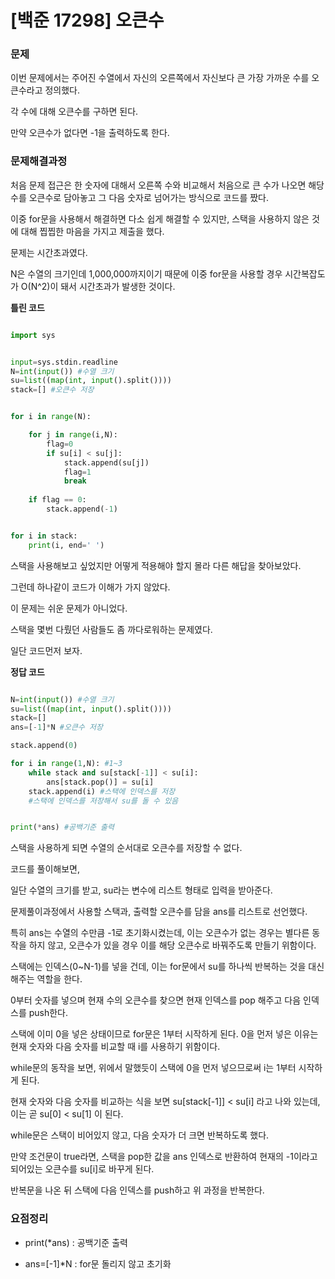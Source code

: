 # [백준 17298] 오큰수

### 문제

이번 문제에서는 주어진 수열에서 자신의 오른쪽에서 자신보다 큰 가장 가까운 수를 오큰수라고 정의했다.

각 수에 대해 오큰수를 구하면 된다.
 
만약 오큰수가 없다면 -1을 출력하도록 한다.

### 문제해결과정

처음 문제 접근은 한 숫자에 대해서 오른쪽 수와 비교해서 처음으로 큰 수가 나오면 해당 수를 오큰수로 담아놓고 그 다음 숫자로 넘어가는 방식으로 코드를 짰다.

이중 for문을 사용해서 해결하면 다소 쉽게 해결할 수 있지만, 스택을 사용하지 않은 것에 대해 찝찝한 마음을 가지고 제출을 했다.

문제는 시간초과였다.

N은 수열의 크기인데 1,000,000까지이기 때문에 이중 for문을 사용할 경우 시간복잡도가 O(N^2)이 돼서 시간초과가 발생한 것이다.

**틀린 코드**

```python

import sys


input=sys.stdin.readline
N=int(input()) #수열 크기
su=list((map(int, input().split())))
stack=[] #오큰수 저장


for i in range(N):

    for j in range(i,N):
        flag=0
        if su[i] < su[j]:
            stack.append(su[j])
            flag=1
            break
        
    if flag == 0:   
        stack.append(-1)


for i in stack:
    print(i, end=' ')

```
스택을 사용해보고 싶었지만 어떻게 적용해야 할지 몰라 다른 해답을 찾아보았다.

그런데 하나같이 코드가 이해가 가지 않았다.

이 문제는 쉬운 문제가 아니었다.

스택을 몇번 다뤘던 사람들도 좀 까다로워하는 문제였다.

일단 코드먼저 보자.

**정답 코드**

```python

N=int(input()) #수열 크기
su=list((map(int, input().split())))
stack=[]
ans=[-1]*N #오큰수 저장

stack.append(0)

for i in range(1,N): #1~3
    while stack and su[stack[-1]] < su[i]:
        ans[stack.pop()] = su[i]
    stack.append(i) #스택에 인덱스를 저장
    #스택에 인덱스를 저장해서 su를 돌 수 있음


print(*ans) #공백기준 출력

```

스택을 사용하게 되면 수열의 순서대로 오큰수를 저장할 수 없다.

코드를 풀이해보면,

일단 수열의 크기를 받고, su라는 변수에 리스트 형태로 입력을 받아준다.

문제풀이과정에서 사용할 스택과, 출력할 오큰수를 담을 ans를 리스트로 선언했다.

특히 ans는 수열의 수만큼 -1로 초기화시켰는데, 이는 오큰수가 없는 경우는 별다른 동작을 하지 않고, 오큰수가 있을 경우 이를 해당 오큰수로 바꿔주도록 만들기 위함이다.

스택에는 인덱스(0~N-1)를 넣을 건데, 이는 for문에서 su를 하나씩 반복하는 것을 대신해주는 역할을 한다.

0부터 숫자를 넣으며 현재 수의 오큰수를 찾으면 현재 인덱스를 pop 해주고 다음 인덱스를 push한다.

스택에 이미 0을 넣은 상태이므로 for문은 1부터 시작하게 된다. 0을 먼저 넣은 이유는 현재 숫자와 다음 숫자를 비교할 때 i를 사용하기 위함이다.

while문의 동작을 보면,
위에서 말했듯이 스택에 0을 먼저 넣으므로써 i는 1부터 시작하게 된다.

현재 숫자와 다음 숫자를 비교하는 식을 보면
su[stack[-1]] < su[i] 라고 나와 있는데, 이는 곧 su[0] < su[1] 이 된다.

while문은 스택이 비어있지 않고, 다음 숫자가 더 크면 반복하도록 했다.

만약 조건문이 true라면, 스택을 pop한 값을 ans 인덱스로 반환하여 현재의 -1이라고 되어있는 오큰수를 su[i]로 바꾸게 된다.

반복문을 나온 뒤 스택에 다음 인덱스를 push하고 위 과정을 반복한다.

### 요점정리

* print(*ans) : 공백기준 출력

* ans=[-1]*N : for문 돌리지 않고 초기화
